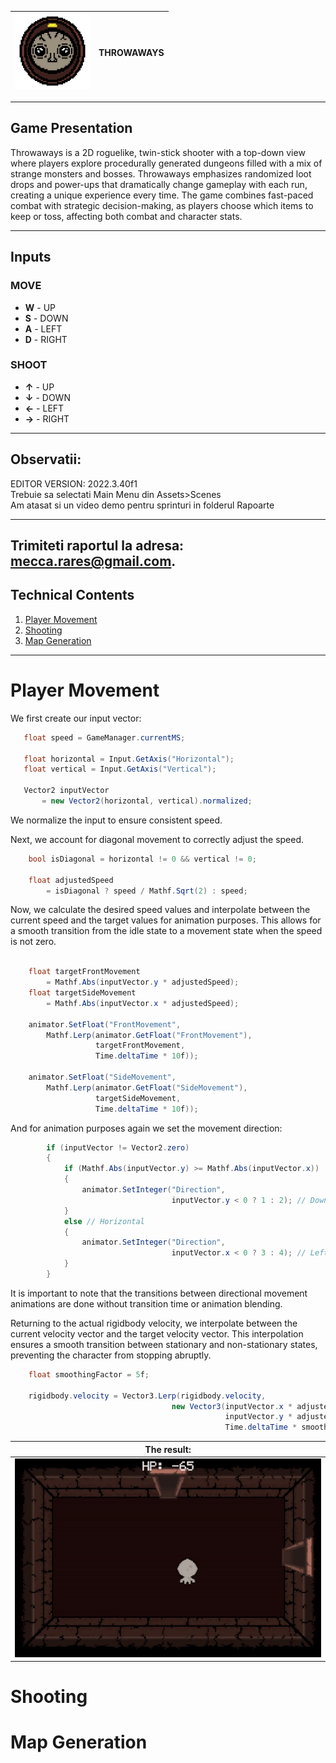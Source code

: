 | <img src="ResourcesMD/GAME_ICON.png" width="120px"/> | **THROWAWAYS** |
|------------------------------------------------------|--------------------------|

-------------------------------
## Game Presentation

Throwaways is a 2D roguelike, twin-stick shooter with a top-down view 
where players explore
 procedurally generated dungeons filled with a mix 
 of strange monsters and bosses.
 Throwaways emphasizes randomized loot drops and 
 power-ups that dramatically change gameplay with each run, creating a unique 
 experience every time.
 The game combines fast-paced combat with strategic decision-making, 
 as players choose which items to keep or toss, affecting both combat 
 and character stats.

-------------------------------
## Inputs

### MOVE
- **W** - UP
- **S** - DOWN
- **A** - LEFT
- **D** - RIGHT

### SHOOT
- **↑** - UP
- **↓** - DOWN
- **←** - LEFT
- **→** - RIGHT

-------------------------------

## Observatii:
EDITOR VERSION: 2022.3.40f1<br />
Trebuie sa selectati Main Menu din Assets>Scenes<br />
Am atasat si un video demo pentru sprinturi in folderul Rapoarte

-------------------------------
## Trimiteti raportul la adresa: mecca.rares@gmail.com.


## Technical Contents

1. [Player Movement](#plyer-shooting)
2. [Shooting](#shooting)
3. [Map Generation](#map-generation)

-------------------------------

# Player Movement

We first create our input vector:

 ```cs
    float speed = GameManager.currentMS;

    float horizontal = Input.GetAxis("Horizontal");
    float vertical = Input.GetAxis("Vertical");

    Vector2 inputVector 
        = new Vector2(horizontal, vertical).normalized; 
 ```
We normalize the input to ensure consistent speed.

Next, we account for diagonal movement to correctly adjust the speed.
 
```cs
    bool isDiagonal = horizontal != 0 && vertical != 0;

    float adjustedSpeed 
        = isDiagonal ? speed / Mathf.Sqrt(2) : speed;
```

Now, we calculate the desired speed values and interpolate between the current speed and the target values for animation purposes. This allows for a smooth transition from the idle state to a movement state when the speed is not zero.
```cs

    float targetFrontMovement 
        = Mathf.Abs(inputVector.y * adjustedSpeed);
    float targetSideMovement 
        = Mathf.Abs(inputVector.x * adjustedSpeed);

    animator.SetFloat("FrontMovement", 
        Mathf.Lerp(animator.GetFloat("FrontMovement"), 
                   targetFrontMovement, 
                   Time.deltaTime * 10f));
   
    animator.SetFloat("SideMovement", 
        Mathf.Lerp(animator.GetFloat("SideMovement"), 
                   targetSideMovement,
                   Time.deltaTime * 10f));
```
And for animation purposes again we set the movement direction:

```cs
        if (inputVector != Vector2.zero)
        {
            if (Mathf.Abs(inputVector.y) >= Mathf.Abs(inputVector.x))  // Vertical
            {
                animator.SetInteger("Direction", 
                                    inputVector.y < 0 ? 1 : 2); // Down or Up
            }
            else // Horizontal
            {
                animator.SetInteger("Direction", 
                                    inputVector.x < 0 ? 3 : 4); // Left or Right
            }
        }
```
It is important to note that the transitions between directional movement animations are done without transition time or animation blending.

Returning to the actual rigidbody velocity, we interpolate between the current velocity vector and the target velocity vector. This interpolation ensures a smooth transition between stationary and non-stationary states, preventing the character from stopping abruptly.
```cs
    float smoothingFactor = 5f;

    rigidbody.velocity = Vector3.Lerp(rigidbody.velocity, 
                                    new Vector3(inputVector.x * adjustedSpeed, 
                                                inputVector.y * adjustedSpeed, 0.0f),
                                                Time.deltaTime * smoothingFactor);
```

|The result: |
|---|
|  ![](ResourcesMD/DanMovement.gif) | 

# Shooting


# Map Generation